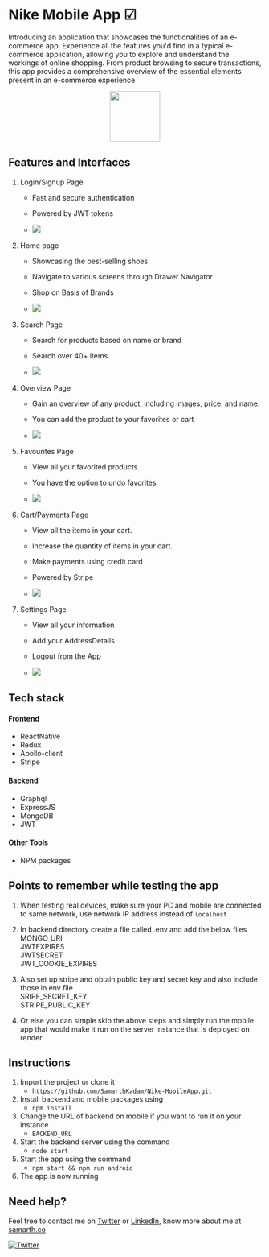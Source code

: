 # Nike Mobile App  ☑



Introducing an application that showcases the functionalities of an e-commerce app. Experience all the features you'd find in a typical e-commerce application, allowing you to explore and understand the workings of online shopping. From product browsing to secure transactions, this app provides a comprehensive overview of the essential elements present in an e-commerce experience


<p align="center">  
<img width="100" src="./mobile/assets/images/svgImages/nike-black.svg">  
</p>



## Features and Interfaces

1. Login/Signup Page
   - Fast and secure authentication
   - Powered by JWT tokens

   - <img  src="./images/LoginSignup.png">  


2. Home page
   - Showcasing the best-selling shoes
   - Navigate to various screens through Drawer Navigator
   - Shop on Basis of Brands
   
   -  <img  src="./images/Shop.png"> 

3. Search Page
   - Search for products based on name or brand
   - Search over 40+ items

   - <img src="./images//Search.png">


4. Overview Page
   - Gain an overview of any product, including images, price, and name.
   - You can add the product to your favorites or cart

   - <img src="./images/Product.png">

5. Favourites Page
   - View all your favorited products.
   - You have the option to undo favorites

   - <img src="./images/Favourites.png">

6. Cart/Payments Page
   - View all the items in your cart.
   - Increase the quantity of items in your cart.
   - Make payments using credit card
   - Powered by Stripe

   - <img src="./images/CartPayments.png">

6. Settings Page
   - View all your information
   - Add your AddressDetails
   - Logout from the App

   - <img src="./images/Settings.png">





## Tech stack

#### Frontend
- ReactNative
- Redux
- Apollo-client
- Stripe

#### Backend
- Graphql
- ExpressJS
- MongoDB
- JWT



#### Other Tools
- NPM packages

## Points to remember while testing the app



1. When testing real devices, make sure your PC and mobile are connected to same network, use network IP address instead of `localhost`
2. In backend directory create a file called .env and add the below files
 MONGO_URI<br>
 JWTEXPIRES<br>
 JWTSECRET<br>
 JWT_COOKIE_EXPIRES

3. Also set up stripe and obtain public key and secret key and also include those in env file<br>
 SRIPE_SECRET_KEY<br>
 STRIPE_PUBLIC_KEY

4. Or else you can simple skip the above steps and simply run the mobile app that would make it run on the server instance that is deployed on render


## Instructions


1. Import the project or clone it
   - `https://github.com/SamarthKadam/Nike-MobileApp.git`
2. Install backend and mobile packages using
   - `npm install`
3. Change the URL of backend on mobile if you want to run it on your instance
   -  `BACKEND_URL`
4. Start the backend server using the command
   - `node start`
5. Start the app using the command
   - `npm start && npm run android` 
6. The app is now running




## Need help?

Feel free to contact me on [Twitter](https://twitter.com/Samarth69908166) or [LinkedIn](https://www.linkedin.com/in/samarth-kadam-119a25209/), know more about me at [samarth.co](https://samarthkadam.vercel.app/)

[![Twitter](https://img.shields.io/badge/Twitter-follow-blue.svg?logo=twitter&logoColor=white)](https://twitter.com/Samarth69908166)
